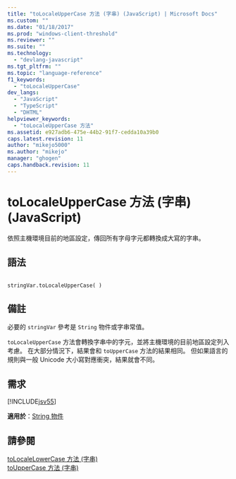 ```yaml
---
title: "toLocaleUpperCase 方法 (字串) (JavaScript) | Microsoft Docs"
ms.custom: ""
ms.date: "01/18/2017"
ms.prod: "windows-client-threshold"
ms.reviewer: ""
ms.suite: ""
ms.technology: 
  - "devlang-javascript"
ms.tgt_pltfrm: ""
ms.topic: "language-reference"
f1_keywords: 
  - "toLocaleUpperCase"
dev_langs: 
  - "JavaScript"
  - "TypeScript"
  - "DHTML"
helpviewer_keywords: 
  - "toLocaleUpperCase 方法"
ms.assetid: e927adb6-475e-44b2-91f7-cedda10a39b0
caps.latest.revision: 11
author: "mikejo5000"
ms.author: "mikejo"
manager: "ghogen"
caps.handback.revision: 11
---
```

# toLocaleUpperCase 方法 (字串) (JavaScript)
依照主機環境目前的地區設定，傳回所有字母字元都轉換成大寫的字串。  
  
## 語法  
  
```  
  
stringVar.toLocaleUpperCase( )  
```  
  
## 備註  
 必要的 `stringVar` 參考是 `String` 物件或字串常值。  
  
 `toLocaleUpperCase` 方法會轉換字串中的字元，並將主機環境的目前地區設定列入考慮。  在大部分情況下，結果會和 `toUpperCase` 方法的結果相同。  但如果語言的規則與一般 Unicode 大小寫對應衝突，結果就會不同。  
  
## 需求  
 [!INCLUDE[jsv55](../../javascript/reference/includes/jsv55-md.md)]  
  
 **適用於**：[String 物件](../../javascript/reference/string-object-javascript.md)  
  
## 請參閱  
 [toLocaleLowerCase 方法 \(字串\)](../../javascript/reference/tolocalelowercase-method-string-javascript.md)   
 [toUpperCase 方法 \(字串\)](../../javascript/reference/touppercase-method-string-javascript.md)